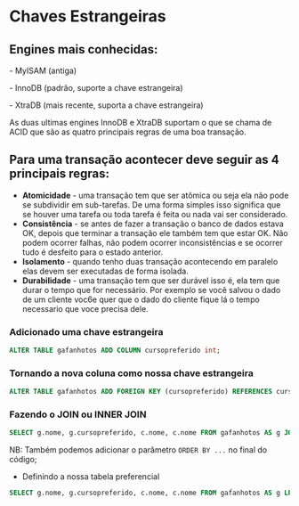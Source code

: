 # Chaves Estrangeiras

## Engines mais conhecidas:

\- MyISAM (antiga)

\- InnoDB (padrão, suporte a chave estrangeira)

\- XtraDB (mais recente, suporta a chave estrangeira)

As duas ultimas engines InnoDB e XtraDB suportam o que se chama de ACID que são as quatro principais regras de uma boa transação.

## Para uma transação acontecer deve seguir as 4 principais regras: 

- **Atomicidade** \- uma transação tem que ser atômica ou seja ela não pode se subdividir em sub-tarefas. De uma forma simples isso significa que se houver uma tarefa ou toda tarefa é feita ou nada vai ser considerado.
- **Consistência** \- se antes de fazer a transação o banco de dados estava OK, depois que terminar a transação ele também tem que estar OK. Não podem ocorrer falhas, não podem ocorrer inconsistências e se ocorrer tudo é desfeito para o estado anterior.
- **Isolamento** \- quando tenho duas transação acontecendo em paralelo elas devem ser executadas de forma isolada.
- **Durabilidade** \- uma transação tem que ser durável isso é, ela tem que durar o tempo que for necessário. Por exemplo se você salvou o dado de um cliente voc6e quer que o dado do cliente fique lá o tempo necessario que voce precisa dele.

### Adicionado uma chave estrangeira

```sql
ALTER TABLE gafanhotos ADD COLUMN cursopreferido int;
```

### Tornando a nova coluna como nossa chave estrangeira

```sql
ALTER TABLE gafanhotos ADD FOREIGN KEY (cursopreferido) REFERENCES cursos(idcurso);
```

### Fazendo o JOIN ou INNER JOIN

```SQL
SELECT g.nome, g.cursopreferido, c.nome, c.nome FROM gafanhotos AS g JOIN cursos AS c ON c.idcurso=g.cursopreferido;
```

NB: Também podemos adicionar o parâmetro `ORDER BY ...` no final do código;

- Definindo a nossa tabela preferencial

```sql
SELECT g.nome, g.cursopreferido, c.nome, c.nome FROM gafanhotos AS g LEFT JOIN cursos AS c ON c.idcurso=g.cursopreferido;
```